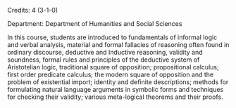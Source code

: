 Credits: 4 (3-1-0)

Department: Department of Humanities and Social Sciences

In this course, students are introduced to fundamentals of informal logic and verbal analysis, material and formal fallacies of reasoning often found in ordinary discourse, deductive and Inductive reasoning, validity and soundness, formal rules and principles of the deductive system of Aristotelian logic, traditional square of opposition; propositional calculus; first order predicate calculus; the modern square of opposition and the problem of existential import; identity and definite descriptions; methods for formulating natural language arguments in symbolic forms and techniques for checking their validity; various meta-logical theorems and their proofs.